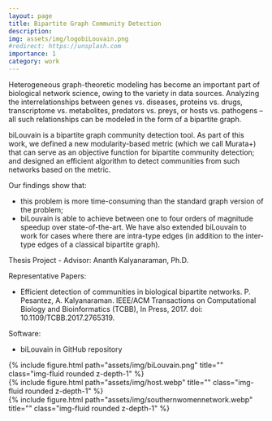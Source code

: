```yaml
---
layout: page
title: Bipartite Graph Community Detection
description: 
img: assets/img/logobiLouvain.png
#redirect: https://unsplash.com
importance: 1
category: work
---
```



Heterogeneous graph-theoretic modeling has become an important part of biological network science, owing to the variety in data sources. Analyzing the interrelationships between genes vs. diseases, proteins vs. drugs, transcriptome vs. metabolites, predators vs. preys, or hosts vs. pathogens – all such relationships can be modeled in the form of a bipartite graph.  

biLouvain is a bipartite graph community detection tool. As part of this work, we defined a new modularity-based metric (which we call Murata+) that can serve as an objective function for bipartite community detection; and designed an efficient algorithm to detect communities from such networks based on the metric. 

Our findings show that: 
- this problem is more time-consuming than the standard graph version of the problem;
- biLouvain is able to achieve between one to four orders of magnitude speedup over state-of-the-art. We have also extended biLouvain to work for cases where there are intra-type edges (in addition to the inter-type edges of a classical bipartite graph).

Thesis Project - Advisor: Ananth Kalyanaraman, Ph.D.


Representative Papers:

- Efficient detection of communities in biological bipartite networks. P. Pesantez, A. Kalyanaraman. IEEE/ACM Transactions on Computational Biology and Bioinformatics (TCBB), In Press, 2017. doi: 10.1109/TCBB.2017.2765319.

Software:    
- biLouvain in GitHub repository

<div class="row justify-content-sm-center">
    <div class="col-sm mt-3 mt-md-0">
        {% include figure.html path="assets/img/biLouvain.png" title="" class="img-fluid rounded z-depth-1" %}
    </div>
</div>
<div class="row">
    <div class="col-sm mt-3 mt-md-0">
        {% include figure.html path="assets/img/host.webp" title="" class="img-fluid rounded z-depth-1" %}
    </div>
    <div class="col-sm mt-3 mt-md-0">
        {% include figure.html path="assets/img/southernwomennetwork.webp" title="" class="img-fluid rounded z-depth-1" %}
    </div>
</div>
<div class="caption">
    